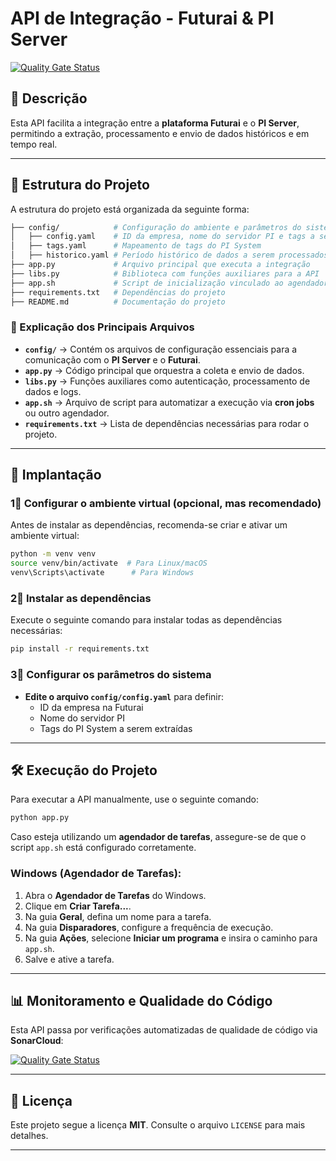 # **API de Integração - Futurai & PI Server**

[![Quality Gate Status](https://sonarcloud.io/api/project_badges/measure?project=futuraibr_api-futurai-pi-server&metric=alert_status)](https://sonarcloud.io/summary/new_code?id=futuraibr_api-futurai-pi-server)

## 📌 **Descrição**

Esta API facilita a integração entre a **plataforma Futurai** e o **PI Server**, permitindo a extração, processamento e envio de dados históricos e em tempo real.

---

## 📁 **Estrutura do Projeto**

A estrutura do projeto está organizada da seguinte forma:

```bash
├── config/            # Configuração do ambiente e parâmetros do sistema
│   ├── config.yaml    # ID da empresa, nome do servidor PI e tags a serem extraídas
│   ├── tags.yaml      # Mapeamento de tags do PI System
│   ├── historico.yaml # Período histórico de dados a serem processados
├── app.py             # Arquivo principal que executa a integração
├── libs.py            # Biblioteca com funções auxiliares para a API
├── app.sh             # Script de inicialização vinculado ao agendador de tarefas
├── requirements.txt   # Dependências do projeto
├── README.md          # Documentação do projeto
```

### **📌 Explicação dos Principais Arquivos**

- **`config/`** → Contém os arquivos de configuração essenciais para a comunicação com o **PI Server** e o **Futurai**.
- **`app.py`** → Código principal que orquestra a coleta e envio de dados.
- **`libs.py`** → Funções auxiliares como autenticação, processamento de dados e logs.
- **`app.sh`** → Arquivo de script para automatizar a execução via **cron jobs** ou outro agendador.
- **`requirements.txt`** → Lista de dependências necessárias para rodar o projeto.

---

## 🚀 **Implantação**

### **1⃣ Configurar o ambiente virtual (opcional, mas recomendado)**

Antes de instalar as dependências, recomenda-se criar e ativar um ambiente virtual:

```bash
python -m venv venv
source venv/bin/activate  # Para Linux/macOS
venv\Scripts\activate      # Para Windows
```

### **2⃣ Instalar as dependências**

Execute o seguinte comando para instalar todas as dependências necessárias:

```bash
pip install -r requirements.txt
```

### **3⃣ Configurar os parâmetros do sistema**

- **Edite o arquivo `config/config.yaml`** para definir:
  - ID da empresa na Futurai
  - Nome do servidor PI
  - Tags do PI System a serem extraídas

---

## 🛠️ **Execução do Projeto**

Para executar a API manualmente, use o seguinte comando:

```bash
python app.py
```

Caso esteja utilizando um **agendador de tarefas**, assegure-se de que o script `app.sh` está configurado corretamente.

### **Windows (Agendador de Tarefas):**

1. Abra o **Agendador de Tarefas** do Windows.
2. Clique em **Criar Tarefa...**.
3. Na guia **Geral**, defina um nome para a tarefa.
4. Na guia **Disparadores**, configure a frequência de execução.
5. Na guia **Ações**, selecione **Iniciar um programa** e insira o caminho para `app.sh`.
6. Salve e ative a tarefa.

---

## 📊 **Monitoramento e Qualidade do Código**

Esta API passa por verificações automatizadas de qualidade de código via **SonarCloud**:

[![Quality Gate Status](https://sonarcloud.io/api/project_badges/measure?project=futuraibr_api-futurai-pi-server&metric=alert_status)](https://sonarcloud.io/summary/new_code?id=futuraibr_api-futurai-pi-server)

---

## 📄 **Licença**

Este projeto segue a licença **MIT**. Consulte o arquivo `LICENSE` para mais detalhes.

---
